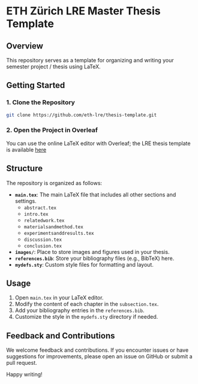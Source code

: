 # ETH Zürich LRE Master Thesis Template

## Overview

This repository serves as a template for organizing and writing your semester project / thesis using LaTeX.

## Getting Started

### 1. Clone the Repository

```bash
git clone https://github.com/eth-lre/thesis-template.git
```

### 2. Open the Project in Overleaf

You can use the online LaTeX editor with Overleaf; the LRE thesis template is available [here](https://www.overleaf.com/latex/templates/eth-zurich-lre-thesis-template/pvwbkqytmjqp)

## Structure

The repository is organized as follows:

- **`main.tex`**: The main LaTeX file that includes all other sections and settings.
    - `abstract.tex`
    - `intro.tex`
    - `relatedwork.tex`
    - `materialsandmethod.tex`
    - `experimentsanddresults.tex`
    - `discussion.tex`
    - `conclusion.tex`
- **`images/`**: Place to store images and figures used in your thesis.
- **`references.bib`**: Store your bibliography files (e.g., BibTeX) here.
- **`mydefs.sty`**: Custom style files for formatting and layout.

## Usage

1. Open `main.tex` in your LaTeX editor.
2. Modify the content of each chapter in the `subsection.tex`.
3. Add your bibliography entries in the `references.bib`.
4. Customize the style in the `mydefs.sty` directory if needed.

## Feedback and Contributions

We welcome feedback and contributions. If you encounter issues or have suggestions for improvements, please open an issue on GitHub or submit a pull request.

Happy writing!